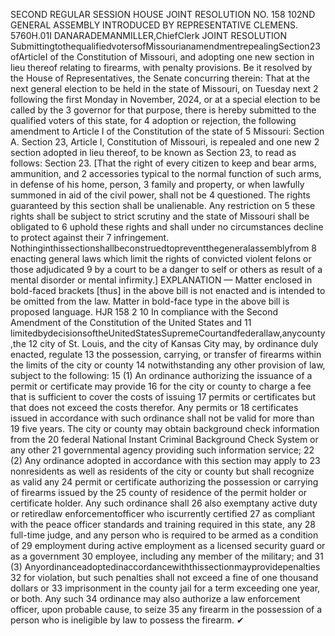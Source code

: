 SECOND REGULAR SESSION
HOUSE JOINT
RESOLUTION NO. 158
102ND GENERAL ASSEMBLY
INTRODUCED BY REPRESENTATIVE CLEMENS.
5760H.01I DANARADEMANMILLER,ChiefClerk
JOINT RESOLUTION
SubmittingtothequalifiedvotersofMissourianamendmentrepealingSection23ofArticleI
of the Constitution of Missouri, and adopting one new section in lieu thereof relating
to firearms, with penalty provisions.
Be it resolved by the House of Representatives, the Senate concurring therein:
That at the next general election to be held in the state of Missouri, on Tuesday next
2 following the first Monday in November, 2024, or at a special election to be called by the
3 governor for that purpose, there is hereby submitted to the qualified voters of this state, for
4 adoption or rejection, the following amendment to Article I of the Constitution of the state of
5 Missouri:
Section A. Section 23, Article I, Constitution of Missouri, is repealed and one new
2 section adopted in lieu thereof, to be known as Section 23, to read as follows:
Section 23. [That the right of every citizen to keep and bear arms, ammunition, and
2 accessories typical to the normal function of such arms, in defense of his home, person,
3 family and property, or when lawfully summoned in aid of the civil power, shall not be
4 questioned. The rights guaranteed by this section shall be unalienable. Any restriction on
5 these rights shall be subject to strict scrutiny and the state of Missouri shall be obligated to
6 uphold these rights and shall under no circumstances decline to protect against their
7 infringement. Nothinginthissectionshallbeconstruedtopreventthegeneralassemblyfrom
8 enacting general laws which limit the rights of convicted violent felons or those adjudicated
9 by a court to be a danger to self or others as result of a mental disorder or mental infirmity.]
EXPLANATION — Matter enclosed in bold-faced brackets [thus] in the above bill is not enacted and is
intended to be omitted from the law. Matter in bold-face type in the above bill is proposed language.
HJR 158 2
10 In compliance with the Second Amendment of the Constitution of the United States and
11 limitedbydecisionsoftheUnitedStatesSupremeCourtandfederallaw,anycounty,the
12 city of St. Louis, and the city of Kansas City may, by ordinance duly enacted, regulate
13 the possession, carrying, or transfer of firearms within the limits of the city or county
14 notwithstanding any other provision of law, subject to the following:
15 (1) An ordinance authorizing the issuance of a permit or certificate may provide
16 for the city or county to charge a fee that is sufficient to cover the costs of issuing
17 permits or certificates but that does not exceed the costs therefor. Any permits or
18 certificates issued in accordance with such ordinance shall not be valid for more than
19 five years. The city or county may obtain background check information from the
20 federal National Instant Criminal Background Check System or any other
21 governmental agency providing such information service;
22 (2) Any ordinance adopted in accordance with this section may apply to
23 nonresidents as well as residents of the city or county but shall recognize as valid any
24 permit or certificate authorizing the possession or carrying of firearms issued by the
25 county of residence of the permit holder or certificate holder. Any such ordinance shall
26 also exemptany active duty or retiredlaw enforcementofficer who iscurrently certified
27 as compliant with the peace officer standards and training required in this state, any
28 full-time judge, and any person who is required to be armed as a condition of
29 employment during active employment as a licensed security guard or as a government
30 employee, including any member of the military; and
31 (3) Anyordinanceadoptedinaccordancewiththissectionmayprovidepenalties
32 for violation, but such penalties shall not exceed a fine of one thousand dollars or
33 imprisonment in the county jail for a term exceeding one year, or both. Any such
34 ordinance may also authorize a law enforcement officer, upon probable cause, to seize
35 any firearm in the possession of a person who is ineligible by law to possess the firearm.
✔